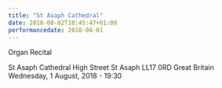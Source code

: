 ```yaml
---
title: "St Asaph Cathedral"
date: 2018-08-02T10:45:47+01:00
performancedate: 2018-08-01
---
```


Organ Recital

St Asaph Cathedral
High Street
St Asaph
LL17 0RD
Great Britain
Wednesday, 1 August, 2018 - 19:30
